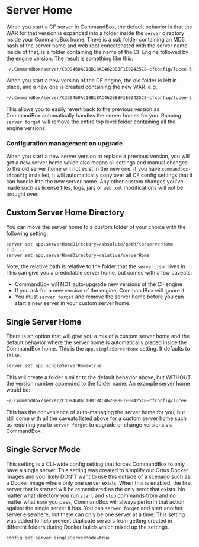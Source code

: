 # Server Home

When you start a CF server in CommandBox, the default behavior is that the WAR for that version is expanded into a folder inside the `server` directory inside your CommandBox home.  There is a sub folder containing an MD5 hash of the server name and web root concatenated with the server name.  Inside of that, is a folder containing the name of the CF Engine followed by the engine version.  The result is something like this:

```bash
~/.CommandBox/server/C3D9460AC18B18AC462BBBF1E02425C8-cfconfig/lucee-5.3.7.48
```

When you start a new version of the CF engine, the old folder is left in place, and a new one is created containing the new WAR.  e.g.

```bash
~/.CommandBox/server/C3D9460AC18B18AC462BBBF1E02425C8-cfconfig/lucee-5.3.8-RC+139
```

This allows you to easily revert back to the previous version as CommandBox automatically handles the server homes for you.  Running `server forget` will remove the entire top level folder containing all the engine versions. 

### Configuration management on upgrade

When you start a new server version to replace a previous version, you will get a new server home which also means all settings and manual changes to the old server home will not exist in the new one.  if you have `commandbox-cfconfig` installed, it will automatically copy over all CF config settings that it can handle into the new server home.  Any other custom changes you've made such as license files, logs, jars or `web.xml` modifications will not be brought over.

## Custom Server Home Directory

You can move the server home to a custom folder of your choice with the following setting:

```bash
server set app.serverHomeDirectory=/absolute/path/to/serverHome
# Or...
server set app.serverHomeDirectory=relative/serverHome
```

Note, the relative path is relative to the folder that the `server.json` lives in.  This can give you a predictable server home, but comes with a few caveats:

* CommandBox will NOT auto-upgrade new versions of the CF engine
* If you ask for a new version of the engine, CommandBox will ignore it
* You must `server forget` and remove the server home before you can start a new server in your custom server home.

## Single Server Home

There is an option that will give you a mix of a custom server home and the default behavior where the server home is automatically placed inside the CommandBox home.  This is the `app.singleServerHome` setting.  It defaults to `false`.

```bash
server set app.singleServerHome=true
```

This will create a folder similar to the default behavior above, but WITHOUT the version number appended to the folder name.  An example server home would be:

```bash
~/.CommandBox/server/C3D9460AC18B18AC462BBBF1E02425C8-cfconfig/lucee
```

This has the convenience of auto-managing the server home for you, but still come with all the caveats listed above for a custom server home such as requiring you to `server forget` to upgrade or change versions via CommandBox. 

## Single Server Mode

This setting is a CLI-wide config setting that forces CommandBox to only have a single server.  This setting was created to simplify our Ortus Docker Images and you likely DON'T want to use this outside of a scenario such as a Docker image where only one server exists.  When this is enabled, the first server that is started will be remembered as the only serer that exists.  No matter what directory you run `start` and `stop` commands from and no matter what `name` you pass, CommandBox will always perform that action against the single server it has.  You can `server forget` and start another server elsewhere, but there can only be one server at a time.  This setting was added to help prevent duplicate servers from getting created in different folders during Docker builds which mixed up the settings.

```bash
config set server.singleServerMode=true
```

